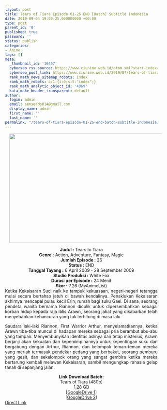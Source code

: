 ```yaml
---
layout: post
title: Tears of Tiara Episode 01-26 END [Batch] Subtitle Indonesia
date: 2019-09-04 19:09:25.000000000 +00:00
type: post
parent_id: '0'
published: true
password: ''
status: publish
categories:
- Anime
tags: []
meta:
  _thumbnail_id: '16457'
  cyberseo_rss_source: https://www.ciunime.web.id/atom.xml?start-index=3751&max-results=150
  cyberseo_post_link: https://www.ciunime.web.id/2019/07/tears-of-tiara-episode-01-26-end-batch.html
  rank_math_news_sitemap_robots: index
  rank_math_robots: a:1:{i:0;s:5:"index";}
  rank_math_analytic_object_id: '4069'
  kata_make_header_transparent: default
author:
  login: admin
  email: senseads014@gmail.com
  display_name: admin
  first_name: ''
  last_name: ''
permalink: "/tears-of-tiara-episode-01-26-end-batch-subtitle-indonesia/"
---
```

<div class="separator" style="clear: both; text-align: center;"><a href="https://1.bp.blogspot.com/-mc5ORvHgC0Q/XTSInf1uG8I/AAAAAAAAcRU/b0Q0TDUyDHQ1T3zN_FPQ70wWKdf4oi4uACLcBGAs/s1600/Tears%2Bof%2BTiara.jpeg" imageanchor="1" style="margin-left: 1em; margin-right: 1em;"><img border="0" data-original-height="720" data-original-width="1280" height="360" src="{{ site.baseurl }}/assets/2019/09/Tears%2Bof%2BTiara.jpeg" width="640" /></a></div>
<p>
<div style="text-align: center;"><b>Judul</b><b><b> </b>:</b> Tears to Tiara</div>
<div style="text-align: center;"><b><b>Genre :</b></b> Action, Adventure, Fantasy, Magic</div>
<div style="text-align: center;"><b>Jumlah Episode :</b> 26<br /><b>Status :&nbsp;</b>END<br /><b>Tanggal Tayang :</b> 6 April 2009 - 28 September 2009<br /><b>Studio Produksi :</b> White Fox<br /><b>Durasi per Episode :</b> 24 Menit</div>
<div style="text-align: center;"><b>Skor :</b> 7.26 (MyAnimeList)</div>
<div style="text-align: center;"></div>
<div style="text-align: justify;">Ketika Kekaisaran Suci naik ke tampuk kekuasaan, negeri-negeri tetangga mulai secara bertahap jatuh di bawah kendalinya. Penaklukan Kekaisaran akhirnya mencapai pulau kecil Erin, rumah bagi suku Gael. Di sana, seorang pendeta wanita bernama Riannon diculik untuk dipersembahkan sebagai korban hidup kepada raja iblis Arawn, seorang jahat yang dikabarkan telah menyebabkan kehancuran yang tak terhitung di masa lalu.</p>
<p>Saudara laki-laki Riannon, First Warrior Arthur, menyelamatkannya, ketika Arawn tiba-tiba muncul di hadapan mereka sebagai pria berambut abu-abu yang tampan. Menyembunyikan identitas aslinya dan tetap misterius, Arawn berjanji akan kekuatan dan kepemimpinannya untuk kepentingan suku dan bergabung dengan Arthur, Riannon, dan kelompok teman-teman mereka yang meriah termasuk pendekar pedang yang berbakat, seorang pemburu yang gesit, dan sekelompok orang yang sangat gembira ketika mereka bertarung kembali melawan Kekaisaran, sambil mengungkap rahasia gelap tanah di sepanjang jalan.</p></div>
<div style="text-align: justify;"></div>
<div style="text-align: justify;"></div>
<div style="text-align: center;"><b>Link Download Batch:</b></div>
<div style="text-align: center;">Tears of Tiara (480p)</div>
<div style="text-align: center;">1,28 GB</div>
<div style="text-align: center;">[<a href="https://drive.google.com/file/d/1HCHOrPmd07HBmj1Pe3OqYjE58ufzOp7G/view" target="_blank" rel="noopener">GoogleDrive 1</a>]<br />[<a href="https://drive.google.com/file/d/1TaQSmkMbOFF7ge1xr1TvTMNDlxvk8IVu/view" target="_blank" rel="noopener">GoogleDrive 2</a>]</div>
<link rel="stylesheet" href="https://cdnjs.cloudflare.com/ajax/libs/font-awesome/4.7.0/css/font-awesome.min.css" />
<div class="divbtn"> <a href="https://handymansurrender.com/fihup8buzv?key=94550f7ce39444073321dde3b8782f97" class="btn"><i class="fa fa-download"></i> Direct Link</a> </div>
